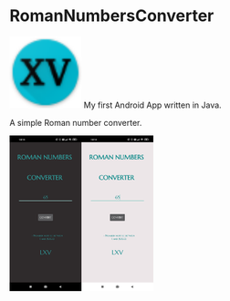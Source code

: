 # RomanNumbersConverter
<img src="/ic_launcher.png" width=25% height=25%>
My first Android App written in Java.

A simple Roman number converter. 

<img src="/screen_dark.jpg" width=25% height=25%><img src="/screen_white.jpg" width=25% height=25%>

